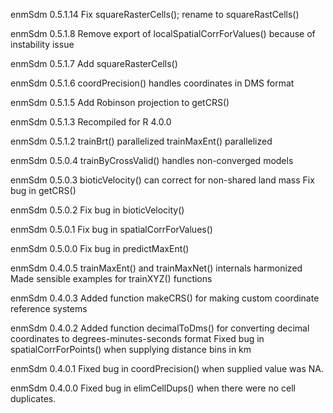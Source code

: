 enmSdm 0.5.1.14
Fix squareRasterCells(); rename to squareRastCells()

enmSdm 0.5.1.8
Remove export of localSpatialCorrForValues() because of instability issue

enmSdm 0.5.1.7
Add squareRasterCells()

enmSdm 0.5.1.6
coordPrecision() handles coordinates in DMS format

enmSdm 0.5.1.5
Add Robinson projection to getCRS()

enmSdm 0.5.1.3
Recompiled for R 4.0.0

enmSdm 0.5.1.2
trainBrt() parallelized
trainMaxEnt() parallelized

enmSdm 0.5.0.4
trainByCrossValid() handles non-converged models

enmSdm 0.5.0.3
bioticVelocity() can correct for non-shared land mass
Fix bug in getCRS()

enmSdm 0.5.0.2
Fix bug in bioticVelocity()

enmSdm 0.5.0.1
Fix bug in spatialCorrForValues()

enmSdm 0.5.0.0
Fix bug in predictMaxEnt()

enmSdm 0.4.0.5
trainMaxEnt() and trainMaxNet() internals harmonized
Made sensible examples for trainXYZ() functions

enmSdm 0.4.0.3
Added function makeCRS() for making custom coordinate reference systems

enmSdm 0.4.0.2
Added function decimalToDms() for converting decimal coordinates to degrees-minutes-seconds format
Fixed bug in spatialCorrForPoints() when supplying distance bins in km

enmSdm 0.4.0.1
Fixed bug in coordPrecision() when supplied value was NA.

enmSdm 0.4.0.0
Fixed bug in elimCellDups() when there were no cell duplicates.